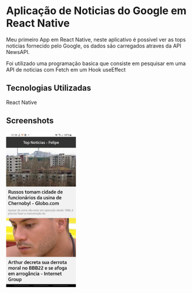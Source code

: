 
# Aplicação de Noticias do Google em React Native

Meu primeiro App em React Native, neste aplicativo é possivel ver as tops noticias fornecido pelo Google, os dados são carregados atraves da API NewsAPI.

Foi utilizado uma programação basica que consiste em pesquisar em uma API de noticias com Fetch em um Hook useEffect
## Tecnologias Utilizadas

React Native
## Screenshots

<img src="https://github.com/fealex95/App-Noticias/blob/master/Screenshots/WhatsApp%20Image%202022-03-26%20at%2012.38.26.jpeg" width=190 />
